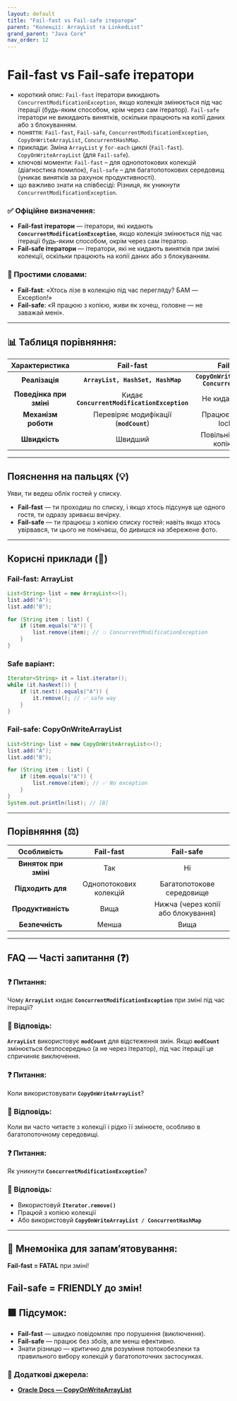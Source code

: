 ```yaml
---
layout: default
title: "Fail-fast vs Fail-safe ітератори"
parent: "Колекції: ArrayList та LinkedList"
grand_parent: "Java Core"
nav_order: 12
---
```


# Fail-fast vs Fail-safe ітератори

*   короткий опис: `Fail-fast` ітератори викидають `ConcurrentModificationException`, якщо колекція змінюється під час ітерації (будь-яким способом, крім через сам ітератор). `Fail-safe` ітератори не викидають винятків, оскільки працюють на копії даних або з блокуванням.
*   поняття: `Fail-fast`, `Fail-safe`, `ConcurrentModificationException`, `CopyOnWriteArrayList`, `ConcurrentHashMap`.
*   приклади: Зміна `ArrayList` у `for-each` циклі (`Fail-fast`). `CopyOnWriteArrayList` (для `Fail-safe`).
*   ключові моменти: `Fail-fast` – для однопотокових колекцій (діагностика помилок), `Fail-safe` – для багатопотокових середовищ (уникає винятків за рахунок продуктивності).
*   що важливо знати на співбесіді: Різниця, як уникнути `ConcurrentModificationException`.
### **✅ Офіційне визначення:**

* **Fail-fast ітератори** — ітератори, які кидають **`ConcurrentModificationException`**, якщо колекція змінюється під час ітерації будь-яким способом, окрім через сам ітератор.
* **Fail-safe ітератори** — ітератори, які не кидають винятків при зміні колекції, оскільки працюють на копії даних або з блокуванням.

### **🧠 Простими словами:**

* **Fail-fast**: «Хтось лізе в колекцію під час перегляду? БАМ — Exception\!»
* **Fail-safe**: «Я працюю з копією, живи як хочеш, головне — не заважай мені».


---

## **📊 Таблиця порівняння:**



| Характеристика | Fail-fast | Fail-safe |
| :---: | :---: | :---: |
| **Реалізація** | **`ArrayList, HashSet, HashMap`** | **`CopyOnWriteArrayList, ConcurrentHashMap`** |
| **Поведінка при зміні** | Кидає **`ConcurrentModificationException`** | Не кидає винятків |
| **Механізм роботи** | Перевіряє модифікації (**`modCount`**) | Працює з копією / lock'ами |
| **Швидкість** | Швидший | Повільніший через копіювання |

---

## **Пояснення на пальцях (💡)**

Уяви, ти ведеш облік гостей у списку.

* **Fail-fast** — ти проходиш по списку, і якщо хтось підсунув ще одного гостя, ти одразу зриваєш вечірку.
* **Fail-safe** — ти працюєш з копією списку гостей: навіть якщо хтось увірвався, ти цього не помічаєш, бо дивишся на збережене фото.

---

## **Корисні приклади (🧪)**

### **Fail-fast: ArrayList**

```java
List<String> list = new ArrayList<>();
list.add("A");
list.add("B");

for (String item : list) {
    if (item.equals("A")) {
        list.remove(item); // 💥 ConcurrentModificationException
    }
}
```
### **Safe варіант:**

```java
Iterator<String> it = list.iterator();
while (it.hasNext()) {
    if (it.next().equals("A")) {
        it.remove(); // ✅ safe way
    }
}
```
### **Fail-safe: CopyOnWriteArrayList**

```java
List<String> list = new CopyOnWriteArrayList<>();
list.add("A");
list.add("B");

for (String item : list) {
    if (item.equals("A")) {
        list.remove(item); // ✅ No exception
    }
}
System.out.println(list); // [B]
```
---

## **Порівняння (⚖️)**

| Особливість | Fail-fast | Fail-safe |
| :---: | :---: | :---: |
| **Виняток при зміні** | Так | Ні |
| **Підходить для** | Однопотокових колекцій | Багатопотокове середовище |
| **Продуктивність** | Вища | Нижча (через копії або блокування) |
| **Безпечність** | Менша | Вища |

---

## **FAQ — Часті запитання (❓)**

### **❓ Питання:**


Чому **`ArrayList`** кидає **`ConcurrentModificationException`** при зміні під час ітерації?

### **💬 Відповідь:**




**`ArrayList`** використовує **`modCount`** для відстеження змін. Якщо **`modCount`** змінюється безпосередньо (а не через ітератор), під час ітерації це спричиняє виключення.

#### 

### **❓ Питання:**


Коли використовувати **`CopyOnWriteArrayList`**?

### **💬 Відповідь:**




Коли ви часто читаєте з колекції і рідко її змінюєте, особливо в багатопоточному середовищі.

#### 

### **❓ Питання:**


Як уникнути **`ConcurrentModificationException`**?

### **💬 Відповідь:**




* Використовуй **`Iterator.remove()`**
* Працюй з копією колекції
* Або використовуй **`CopyOnWriteArrayList / ConcurrentHashMap`**

---

## **🧠 Мнемоніка для запам’ятовування:**

**Fail-fast \= FATAL** при зміні\!

**Fail-safe \= FRIENDLY** до змін\!
---

## **🟩 Підсумок:**

* **Fail-fast** — швидко повідомляє про порушення (виключення).
* **Fail-safe** — працює без збоїв, але менш ефективно.
* Знати різницю — критично для розуміння потокобезпеки та правильного вибору колекцій у багатопоточних застосунках.

### **🔗 Додаткові джерела:**

* [**Oracle Docs — CopyOnWriteArrayList**](https://docs.oracle.com/javase/8/docs/api/java/util/concurrent/CopyOnWriteArrayList.html)
